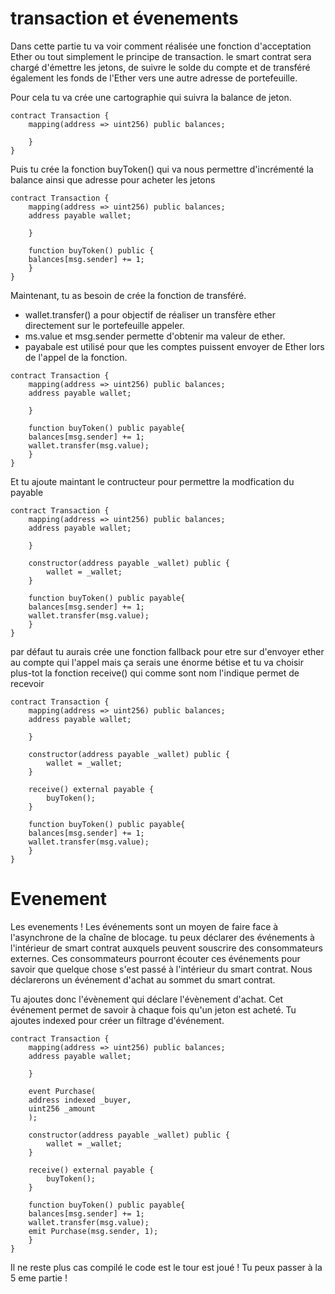 # transaction et  évenements


Dans cette partie tu va voir comment réalisée une fonction d'acceptation Ether ou tout simplement le principe de transaction. le smart contrat sera chargé d'émettre les jetons, de suivre le solde du compte et de transféré également les fonds de l'Ether vers une autre adresse de portefeuille.

Pour cela tu va crée une cartographie qui suivra la balance de jeton.

```
contract Transaction {
    mapping(address => uint256) public balances;

    }
}
```

Puis tu crée la fonction buyToken() qui va nous permettre d'incrémenté la balance ainsi que adresse pour acheter les jetons

```
contract Transaction {
    mapping(address => uint256) public balances;
    address payable wallet;

    }

    function buyToken() public {
    balances[msg.sender] += 1;
    }   
}
```

Maintenant, tu as besoin de crée la fonction de transféré. 

* wallet.transfer() a pour objectif de réaliser un transfère ether directement sur le portefeuille appeler.
* ms.value et msg.sender permette d'obtenir ma valeur de ether.
* payabale est utilisé pour que les comptes puissent envoyer de Ether lors de l'appel de la fonction.

```
contract Transaction {
    mapping(address => uint256) public balances;
    address payable wallet;

    }

    function buyToken() public payable{
    balances[msg.sender] += 1;
    wallet.transfer(msg.value);
    }   
}
```

Et tu ajoute maintant le contructeur pour permettre la modfication du payable 

```
contract Transaction {
    mapping(address => uint256) public balances;
    address payable wallet;

    }

    constructor(address payable _wallet) public {
        wallet = _wallet;
    }

    function buyToken() public payable{
    balances[msg.sender] += 1;
    wallet.transfer(msg.value);
    }   
}
```

par défaut tu aurais crée une fonction fallback pour etre sur d'envoyer ether au compte qui l'appel mais ça serais une énorme bétise et tu va choisir plus-tot la fonction receive() qui comme sont nom l'indique permet de recevoir 

```
contract Transaction {
    mapping(address => uint256) public balances;
    address payable wallet;

    }

    constructor(address payable _wallet) public {
        wallet = _wallet;
    }

    receive() external payable {
        buyToken();
    }

    function buyToken() public payable{
    balances[msg.sender] += 1;
    wallet.transfer(msg.value);
    }   
}
```

# Evenement


Les evenements ! Les événements sont un moyen de faire face à l'asynchrone de la chaîne de blocage. tu peux déclarer des événements à l'intérieur de smart contrat auxquels peuvent souscrire des consommateurs externes. Ces consommateurs pourront écouter ces événements pour savoir que quelque chose s'est passé à l'intérieur du smart contrat. Nous déclarerons un événement d'achat au sommet du smart contrat.

Tu ajoutes donc l'évènement qui déclare l'évènement d'achat. Cet événement permet de savoir à chaque fois qu'un jeton est acheté. Tu ajoutes indexed pour créer un filtrage d'événement.

```
contract Transaction {
    mapping(address => uint256) public balances;
    address payable wallet;

    }

    event Purchase(
    address indexed _buyer,
    uint256 _amount
    );

    constructor(address payable _wallet) public {
        wallet = _wallet;
    }

    receive() external payable {
        buyToken();
    }

    function buyToken() public payable{
    balances[msg.sender] += 1;
    wallet.transfer(msg.value);
    emit Purchase(msg.sender, 1);
    }   
}
```

Il ne reste plus cas compilé le code est le tour est joué ! Tu peux passer à la 5 eme partie !

